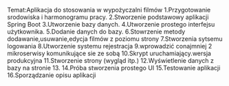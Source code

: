 Temat:Aplikacja do stosowania w wypożyczalni filmów
1.Przygotowanie srodowiska i harmonogramu pracy.
2.Stworzenie podstawowy aplikacji Spring Boot
3.Utworzenie bazy danych.
4.Utworzenie prostego interfejsu użytkownika.
5.Dodanie danych do bazy.
6.Stowrzenie metody dodawanie,usuwanie,edycja filmów z poziomu strony
7.Stworzenia sytsemu logowania
8.Utworzenie systemu rejestracja
9.wprowadzić conajmniej 2 mikroserwisy komunikujące sie ze sobą
10.Skrypt uruchamiający.wersja produkcyjna 
11.Stworzenie strony (wygląd itp.)
12.Wyświetlenie danych z bazy na stronie
13.
14.Próba stworzenia prostego UI
15.Testowanie aplikacji
16.Sporządzanie opisu aplikacji
